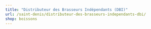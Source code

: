 ```yaml
---
title: "Distributeur des Brasseurs Indépendants (DBI)"
url: /saint-denis/distributeur-des-brasseurs-independants-dbi/
shop: boissons
---
```


